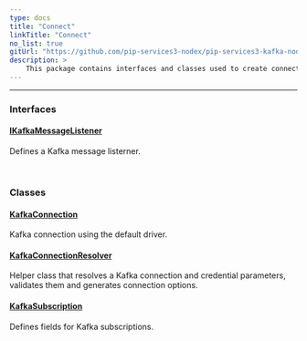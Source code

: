 ```yaml
---
type: docs
title: "Connect"
linkTitle: "Connect"
no_list: true
gitUrl: "https://github.com/pip-services3-nodex/pip-services3-kafka-nodex"
description: >
    This package contains interfaces and classes used to create connections to Kafka.
---
```

---

<div class="module-body"> 

### Interfaces

#### [IKafkaMessageListener](ikafka_message_listener)
Defines a Kafka message listerner.

<br>

### Classes

#### [KafkaConnection](kafka_connection)
Kafka connection using the default driver.


#### [KafkaConnectionResolver](kafka_connection_resolver)
Helper class that resolves a Kafka connection and credential parameters, validates them and generates connection options.

#### [KafkaSubscription](kafka_subscription)
Defines fields for Kafka subscriptions.

</div>

